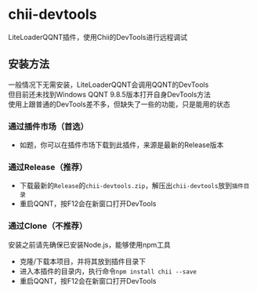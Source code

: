 # chii-devtools

LiteLoaderQQNT插件，使用Chii的DevTools进行远程调试  


## 安装方法

一般情况下无需安装，LiteLoaderQQNT会调用QQNT的DevTools  
但目前还未找到Windows QQNT 9.8.5版本打开自身DevTools方法  
使用上跟普通的DevTools差不多，但缺失了一些的功能，只是能用的状态

### 通过插件市场（首选）

- 如题，你可以在插件市场下载到此插件，来源是最新的Release版本

### 通过Release（推荐）

- 下载最新的`Release`的`chii-devtools.zip`，解压出`chii-devtools`放到`插件目录`
- 重启QQNT，按F12会在新窗口打开DevTools

### 通过Clone（不推荐）

安装之前请先确保已安装Node.js，能够使用npm工具

- 克隆/下载本项目，并将其放到插件目录下
- 进入本插件的目录内，执行命令`npm install chii --save`
- 重启QQNT，按F12会在新窗口打开DevTools
